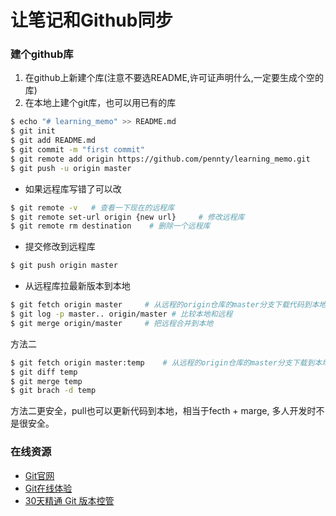 # 让笔记和Github同步

### 建个github库
1. 在github上新建个库(注意不要选README,许可证声明什么,一定要生成个空的库)
2. 在本地上建个git库，也可以用已有的库
```bash
$ echo "# learning_memo" >> README.md
$ git init
$ git add README.md
$ git commit -m "first commit"
$ git remote add origin https://github.com/pennty/learning_memo.git
$ git push -u origin master
```

* 如果远程库写错了可以改
```bash
$ git remote -v   # 查看一下现在的远程库
$ git remote set-url origin {new url}     # 修改远程库
$ git remote rm destination    # 删除一个远程库
```

* 提交修改到远程库
```bash
$ git push origin master
```

* 从远程库拉最新版本到本地
```bash
$ git fetch origin master     # 从远程的origin仓库的master分支下载代码到本地的origin master
$ git log -p master.. origin/master # 比较本地和远程
$ git merge origin/master     # 把远程合并到本地
```

方法二

```bash
$ git fetch origin master:temp    # 从远程的origin仓库的master分支下载到本地并新建一个分支temp
$ git diff temp
$ git merge temp
$ git brach -d temp
```
方法二更安全，pull也可以更新代码到本地，相当于fecth + marge, 多人开发时不是很安全。

### 在线资源
* [Git官网](https://git-scm.com/)
* [Git在线体验](https://try.github.io/)
* [30天精通 Git 版本控管](https://github.com/doggy8088/Learn-Git-in-30-days/blob/master/zh-tw/README.md "繁体的Git教程")


